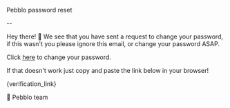 Pebblo password reset

--

Hey there! 👋 We see that you have sent a request to change your password, if this wasn't you please ignore this email, or change your password ASAP.

Click [here]({verification_link}) to change your password.

If that doesn't work just copy and paste the link below in your browser!

{verification_link}

🎉 Pebblo team